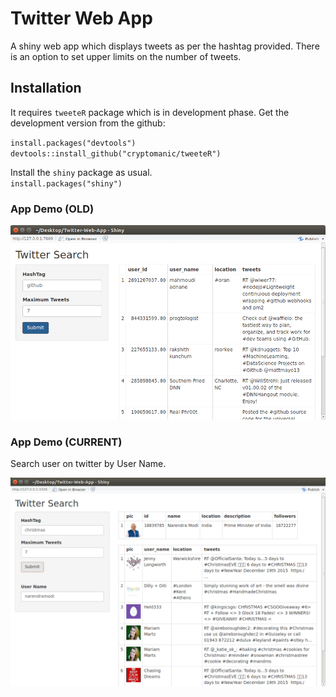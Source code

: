 # Twitter Web App

A shiny web app which displays tweets as per the hashtag provided. There is an option
to set upper limits on the number of tweets. 

## Installation

It requires `tweeteR` package which is in development phase.
Get the development version from the github:

`install.packages("devtools")`<br>
`devtools::install_github("cryptomanic/tweeteR")`

Install the `shiny` package as usual.<br>
`install.packages("shiny")`

### App Demo (OLD)

![alt tag](https://github.com/cryptomanic/Twitter-Web-App/blob/master/www/demo.png)

### App Demo (CURRENT)

Search user on twitter by User Name.

![alt tag](https://github.com/cryptomanic/Twitter-Web-App/blob/master/www/demo2.png)
